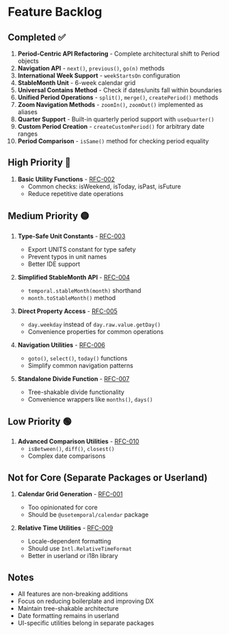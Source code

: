 # Feature Backlog

## Completed ✅

1. **Period-Centric API Refactoring** - Complete architectural shift to Period objects
2. **Navigation API** - `next()`, `previous()`, `go(n)` methods
3. **International Week Support** - `weekStartsOn` configuration
4. **StableMonth Unit** - 6-week calendar grid
5. **Universal Contains Method** - Check if dates/units fall within boundaries
6. **Unified Period Operations** - `split()`, `merge()`, `createPeriod()` methods
7. **Zoom Navigation Methods** - `zoomIn()`, `zoomOut()` implemented as aliases
8. **Quarter Support** - Built-in quarterly period support with `useQuarter()`
9. **Custom Period Creation** - `createCustomPeriod()` for arbitrary date ranges
10. **Period Comparison** - `isSame()` method for checking period equality

## High Priority 🔴

1. **Basic Utility Functions** - [RFC-002](./RFC/002-utility-functions.md)
   - Common checks: isWeekend, isToday, isPast, isFuture
   - Reduce repetitive date operations

## Medium Priority 🟡

1. **Type-Safe Unit Constants** - [RFC-003](./RFC/003-type-constants.md)
   - Export UNITS constant for type safety
   - Prevent typos in unit names
   - Better IDE support

2. **Simplified StableMonth API** - [RFC-004](./RFC/004-stable-month-api.md)
   - `temporal.stableMonth(month)` shorthand
   - `month.toStableMonth()` method

3. **Direct Property Access** - [RFC-005](./RFC/005-direct-properties.md)
   - `day.weekday` instead of `day.raw.value.getDay()`
   - Convenience properties for common operations

4. **Navigation Utilities** - [RFC-006](./RFC/006-navigation-utils.md)
   - `goto()`, `select()`, `today()` functions
   - Simplify common navigation patterns

5. **Standalone Divide Function** - [RFC-007](./RFC/007-standalone-divide.md)
   - Tree-shakable divide functionality
   - Convenience wrappers like `months()`, `days()`

## Low Priority 🟢

1. **Advanced Comparison Utilities** - [RFC-010](./RFC/010-comparison-utils.md)
   - `isBetween()`, `diff()`, `closest()`
   - Complex date comparisons

## Not for Core (Separate Packages or Userland)

1. **Calendar Grid Generation** - [RFC-001](./RFC/001-calendar-grid.md)
   - Too opinionated for core
   - Should be `@usetemporal/calendar` package

2. **Relative Time Utilities** - [RFC-009](./RFC/009-relative-time.md)
   - Locale-dependent formatting
   - Should use `Intl.RelativeTimeFormat`
   - Better in userland or i18n library

## Notes

- All features are non-breaking additions
- Focus on reducing boilerplate and improving DX
- Maintain tree-shakable architecture
- Date formatting remains in userland
- UI-specific utilities belong in separate packages
